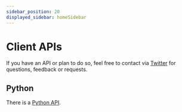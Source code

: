 ```yaml
---
sidebar_position: 20
displayed_sidebar: homeSidebar
---
```


# Client APIs

If you have an API or plan to do so, feel free to contact via [Twitter](https://twitter.com/nmsisdb) for questions, feedback or requests.


## Python
There is a [Python API](../client_apis/python/Overview).

